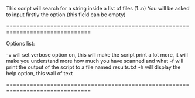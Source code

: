 This script will search for a string inside a list of files (1..n)
You will be asked to input firstly the option (this field can be empty)

===============================================================================

Options list:

-v will set verbose option on, this will make the script print a lot more, it will make
you understand more how much you have scanned and what
-f will print the output of the script to a file named results.txt
-h will display the help option, this wall of text

===============================================================================